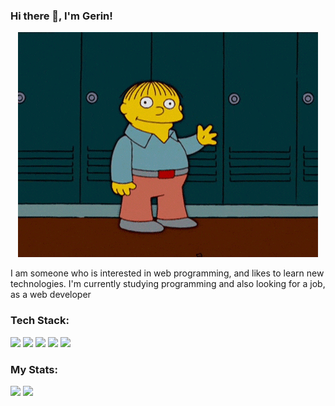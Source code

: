 ### Hi there 👋, I'm Gerin!

<p align="center">
<img src="https://github.com/gerinsp/stats/blob/main/giphy.gif" />
</p>

I am someone who is interested in web programming, and likes to learn new technologies. I'm currently studying programming and also looking for a job, as a web developer
<!--
**gerinsp/gerinsp** is a ✨ _special_ ✨ repository because its `README.md` (this file) appears on your GitHub profile.

Here are some ideas to get you started:

- 🔭 I’m currently working on ...
- 🌱 I’m currently learning ...
- 👯 I’m looking to collaborate on ...
- 🤔 I’m looking for help with ...
- 💬 Ask me about ...
- 📫 How to reach me: ...
- 😄 Pronouns: ...
- ⚡ Fun fact: ...
-->
### Tech Stack: 
<p>
    <img src="https://img.shields.io/badge/OS-Windows-blue?&logo=windows" />
    <img src="https://img.shields.io/badge/Framework-Laravel-blue?&logo=laravel&logoColor=red" />
    <img src="https://img.shields.io/badge/Text%20Editor-Visual%20Studio%20Code-blue?&logo=visual%20studio%20code&logoColor=blue" />
    <img src="https://img.shields.io/badge/DBMS-MySQL|Redis-blue?&logo=mysql" />
    <img src="https://img.shields.io/badge/Version%20Control-Git-blue?&logo=git" />
</p>

### My Stats:
<p>
  <img width="41.5%" src="https://github-readme-stats.vercel.app/api?username=gerinsp&show_icons=true&theme=tokyonight&repo=stats" />
  <img src="https://github-readme-stats.vercel.app/api/top-langs/?username=gerinsp&layout=compact&theme=tokyonight" />
</p>
